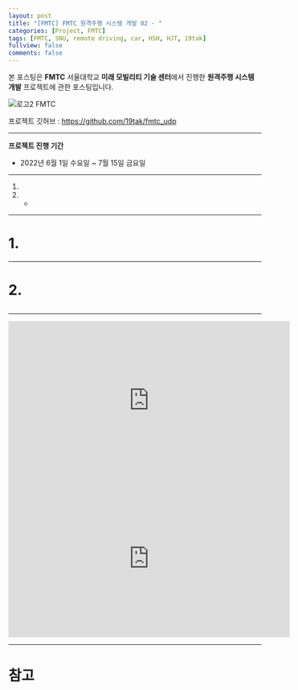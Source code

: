 ```yaml
---
layout: post
title: "[FMTC] FMTC 원격주행 시스템 개발 02 - "
categories: [Project, FMTC]
tags: [FMTC, SNU, remote driving, car, HSH, HJT, 19tak]
fullview: false
comments: false
---
```


본 포스팅은 **FMTC** 서울대학교 **미래 모빌리티 기술 센터**에서 진행한 **원격주행 시스템 개발** 프로젝트에 관한 포스팅입니다.

![로고2 FMTC](https://user-images.githubusercontent.com/84369912/189497998-b42aa442-69ab-41ad-b982-157923114ffa.png)

프로젝트 깃허브 : <https://github.com/19tak/fmtc_udp>

---

**프로젝트 진행 기간**
- 2022년 6월 1일 수요일 ~ 7월 15일 금요일

---

1. 
2. 
    + 

---

# 1. 

---

# 2. 

## 

---

<iframe width="560" height="315" src="https://www.youtube.com/embed/IlLlCtBNe0Q" title="YouTube video player" frameborder="0" allow="accelerometer; autoplay; clipboard-write; encrypted-media; gyroscope; picture-in-picture" allowfullscreen></iframe>

<iframe width="560" height="315" src="https://www.youtube.com/embed/CSIbgtLE17g" title="YouTube video player" frameborder="0" allow="accelerometer; autoplay; clipboard-write; encrypted-media; gyroscope; picture-in-picture" allowfullscreen></iframe>

---

# 참고
